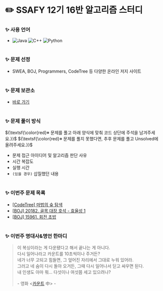 # :pencil2: SSAFY 12기 16반 알고리즘 스터디
### ✨ 사용 언어
- ![Java](https://img.shields.io/badge/Java-007396.svg?&style=for-the-badge&logo=Java&logoColor=white)
  ![C++](https://img.shields.io/badge/C++-00599C.svg?&style=for-the-badge&logo=cplusplus&logoColor=white)
  ![Python](https://img.shields.io/badge/Python-3776AB.svg?&style=for-the-badge&logo=Python&logoColor=white)
<br><br>

### ✨ 문제 선정
- SWEA, BOJ, Programmers, CodeTree 등 다양한 온라인 저지 사이트
<br><br>

### ✨ 문제 보관소
- [바로 가기](https://github.com/jinlaove17/2024_SSAFY_AlgorithmStudy/tree/main/Problem_Archive)
<br><br>

### ✨ 문제 풀이 방식
${\textsf{\color{red}※ 문제를 풀고 아래 양식에 맞춰 코드 상단에 주석을 남겨주세요.}}$
${\textsf{\color{red}※ 문제를 풀지 못했다면, 추후 문제를 풀고 Unsolved에 올려주세요.}}$
- 문제 접근 아이디어 및 알고리즘 판단 사유
- 시간 복잡도
- 실행 시간
- `(있을 경우)` 삽질했던 내용
<br><br>

### ✨ 이번주 문제 목록
- [[CodeTree] 마법의 숲 탐색](https://www.codetree.ai/ko/frequent-problems/problems/magical-forest-exploration/description)
- [[BOJ] 20182. 골목 대장  호석 - 효율성 1](https://www.acmicpc.net/problem/20182)
- [[BOJ] 15961. 회전 초밥](https://www.acmicpc.net/problem/15961)
<br><br>

### ✨ 이번주 명대사&명언 한마디
> 이 복싱이라는 게 다운됐다고 해서 끝나는 게 아니다.<br>
다시 일어나라고 카운트를 10초씩이나 주거든?<br>
네가 너무 고되고 힘들면, 그 엎어진 자리에서 그대로 누워 있어라.<br>
그러고 네 숨이 다시 돌아 오거든, 그때 다시 일어나서 딛고 싸우면 된다.<br>
내 인생도 아마 뭐... 다섯이나 여섯쯤 세고 있으려나?<br><br>
\- 영화 <[카운트](https://www.youtube.com/shorts/ZVYZHAggRpA) 中> -

